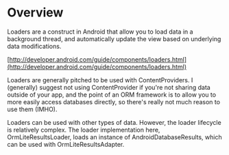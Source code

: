# Overview

Loaders are a construct in Android that allow you to load data in a background thread, and automatically update the view based on
underlying data modifications.

[http://developer.android.com/guide/components/loaders.html](http://developer.android.com/guide/components/loaders.html)

Loaders are generally pitched to be used with ContentProviders.  I (generally) suggest not using ContentProvider if you're
 not sharing data outside of your app, and the point of an ORM framework is to allow you to more easily access databases
 directly, so there's really not much reason to use them (IMHO).

Loaders can be used with other types of data.  However, the loader lifecycle is relatively complex.  The loader implementation
here, OrmLiteResultsLoader, loads an instance of AndroidDatabaseResults, which can be used with OrmLiteResultsAdapter.